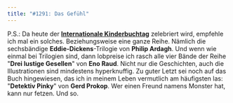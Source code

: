 ```yaml
---
title: "#1291: Das Gefühl"
---
```


P.S.:
Da heute der <a href="http://www.fonflatter.de/dateien/kalender_fonflatter_2009.pdf"><strong>Internationale Kinderbuchtag</strong></a> zelebriert wird, empfehle ich mal ein solches. Beziehungsweise eine ganze Reihe. Nämlich die sechsbändige <strong>Eddie-Dickens</strong>-Trilogie von <strong>Philip Ardagh</strong>. 
Und wenn wie einmal bei Trilogien sind, dann lobpreise ich rasch alle vier Bände der Reihe "<strong>Drei lustige Gesellen</strong>" von <strong>Eno Raud</strong>. Nicht nur die Geschichten, auch die Illustrationen sind mindestens hyperknuffig.
Zu guter Letzt sei noch auf das Buch hingewiesen, das ich in meinem Leben vermutlich am häufigsten las: "<strong>Detektiv Pinky</strong>" von <strong>Gerd Prokop</strong>. Wer einen Freund namens Monster hat, kann nur fetzen.
Und so.

